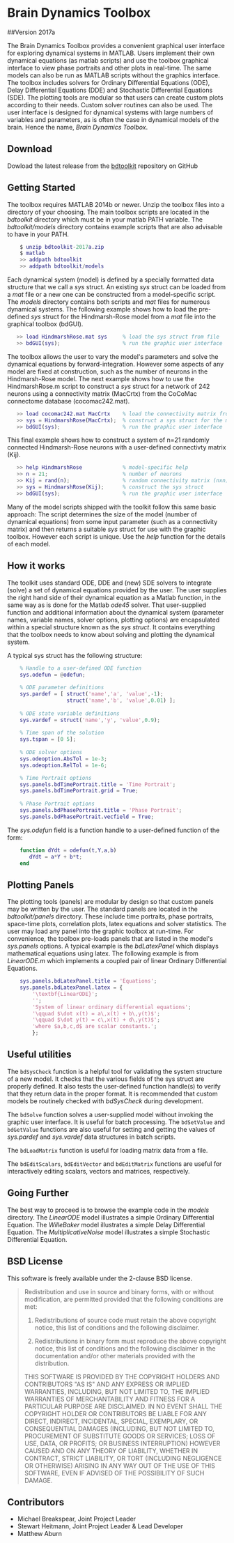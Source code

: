# Brain Dynamics Toolbox

##Version 2017a 

The Brain Dynamics Toolbox provides a convenient graphical user interface for exploring dynamical systems in MATLAB.  Users implement their own dynamical equations (as matlab scripts) and use the toolbox graphical interface to view phase portraits and other plots in real-time. The same models can also be run as MATLAB scripts without the graphics interface. The toolbox includes solvers for Ordinary Differential Equations (ODE), Delay Differential Equations (DDE) and Stochastic Differential Equations (SDE). The plotting tools are modular so that users can create custom plots according to their needs. Custom solver routines can also be used. The user interface is designed for dynamical systems with large numbers of variables and parameters, as is often the case in dynamical models of the brain. Hence the name, *Brain Dynamics Toolbox*.

## Download
Dowload the latest release from the [bdtoolkit](https://github.com/breakspear/bdtoolkit/releases) repository on GitHub

## Getting Started
The toolbox requires MATLAB 2014b or newer. Unzip the toolbox files into a directory of your choosing. The main toolbox scripts are located in the *bdtoolkit* directory which must be in your matlab PATH variable. The *bdtoolkit/models* directory contains example scripts that are also advisable to have in your PATH.

```matlab
    $ unzip bdtoolkit-2017a.zip
    $ matlab
    >> addpath bdtoolkit
    >> addpath bdtoolkit/models
```

Each dynamical system (model) is defined by a specially formatted data structure that we call a *sys* struct. An existing *sys* struct can be loaded from a *mat* file or a new one can be constructed from a model-specific script. The *models* directory contains both scripts and *mat* files for numerous dynamical systems.
The following example shows how to load the pre-defined *sys* struct for the Hindmarsh-Rose model from a *mat* file into the graphical toolbox (bdGUI).

```matlab
   >> load HindmarshRose.mat sys     % load the sys struct from file
   >> bdGUI(sys);                    % run the graphic user interface
```

The toolbox allows the user to vary the model's parameters and solve the dynamical equations by forward-integration. However some aspects of any model are fixed at construction, such as the number of neurons in the Hindmarsh-Rose model.
The next example shows how to use the HindmarshRose.m script to construct a *sys* struct for a network of 242 neurons using a connectivity matrix (MacCrtx) from the CoCoMac connectome database (cocomac242.mat). 

```matlab
   >> load cocomac242.mat MacCrtx    % load the connectivity matrix from file
   >> sys = HindmarshRose(MacCrtx);  % construct a sys struct for the model
   >> bdGUI(sys);                    % run the graphic user interface
```

This final example shows how to construct a system of n=21 randomly connected Hindmarsh-Rose neurons with a user-defined connectivty matrix (Kij). 

```matlab
   >> help HindmarshRose             % model-specific help
   >> n = 21;                        % number of neurons
   >> Kij = rand(n);                 % random connectivity matrix (nxn)
   >> sys = HindmarshRose(Kij);      % construct the sys struct
   >> bdGUI(sys);                    % run the graphic user interface
```
Many of the model scripts shipped with the toolkit follow this same basic approach: The script determines the size of the model (number of dynamical equations) from some input parameter (such as a connectivity matrix) and then returns a suitable *sys* struct for use with the graphic toolbox. However each script is unique. Use the *help* function for the details of each model.

## How it works
The toolkit uses standard ODE, DDE and (new) SDE solvers to integrate (solve) a set of dynamical equations provided by the user. The user supplies the right hand side of their dynamical equation as a Matlab function, in the same way as is done for the Matlab *ode45* solver. That user-supplied function and additional information about the dynamical system (parameter names, variable names, solver options, plotting options) are encapsulated within a special structure known as the *sys struct*. It contains everything that the toolbox needs to know about solving and plotting the dynamical system. 

A typical sys struct has the following structure:

```matlab
    % Handle to a user-defined ODE function
    sys.odefun = @odefun;
    
    % ODE parameter definitions
    sys.pardef = [ struct('name','a', 'value',-1);
                   struct('name','b', 'value',0.01) ];
                   
    % ODE state variable definitions
    sys.vardef = struct('name','y', 'value',0.9);
    
    % Time span of the solution
    sys.tspan = [0 5];
    
    % ODE solver options
    sys.odeoption.AbsTol = 1e-3;
    sys.odeoption.RelTol = 1e-6;

    % Time Portrait options
    sys.panels.bdTimePortrait.title = 'Time Portrait';
    sys.panels.bdTimePortrait.grid = True;
    
    % Phase Portrait options
    sys.panels.bdPhasePortrait.title = 'Phase Portrait';
    sys.panels.bdPhasePortrait.vecfield = True;

```

The *sys.odefun* field is a function handle to a user-defined function of the form:

```matlab
    function dYdt = odefun(t,Y,a,b)  
       dYdt = a*Y + b*t;
    end
```

## Plotting Panels

The plotting tools (panels) are modular by design so that custom panels may be written by the user. The standard panels are located in the *bdtoolkit/panels* directory. These include time portraits, phase portraits, space-time plots, correlation plots, latex equations and solver statistics. The user may load any panel into the graphic toolbox at run-time. For convenience, the toolbox pre-loads panels that are listed in the model's *sys.panels* options. A typical example is the *bdLatexPanel* which displays mathematical equations using latex. The following example is from *LinearODE.m* which implements a coupled pair of linear Ordinary Differential Equations.

```matlab
    sys.panels.bdLatexPanel.title = 'Equations'; 
    sys.panels.bdLatexPanel.latex = { 
        '\textbf{LinearODE}';
        '';
        'System of linear ordinary differential equations';
        '\qquad $\dot x(t) = a\,x(t) + b\,y(t)$';
        '\qquad $\dot y(t) = c\,x(t) + d\,y(t)$';
        'where $a,b,c,d$ are scalar constants.';
        };
```

## Useful utilities
The `bdSysCheck` function is a helpful tool for validating the system structure of a new model. It checks that the various fields of the sys struct are properly defined. It also tests the user-defined function handle(s) to verify that they return data in the proper format. It is recommended that custom models be routinely checked with *bdSysCheck* during development.

The `bdSolve` function solves a user-supplied model without invoking the graphic user interface. It is useful for batch processing. The `bdSetValue` and `bdGetValue` functions are also useful for setting and getting the values of *sys.pardef* and *sys.vardef* data structures in batch scripts.
  
The `bdLoadMatrix` function is useful for loading matrix data from a file.

The `bdEditScalars`, `bdEditVector` and `bdEditMatrix` functions are useful for interactively editing scalars, vectors and matrices, respectively.

## Going Further
The best way to proceed is to browse the example code in the *models* directory. The  *LinearODE* model illustrates a simple Ordinary Differential Equation. The *WilleBaker* model illustrates a simple Delay Differential Equation. The *MultiplicativeNoise* model illustrates a simple Stochastic Differential Equation.

## BSD License
This software is freely available under the 2-clause BSD license.  

> Redistribution and use in source and binary forms, with or without modification, are permitted provided that the following conditions are met:
> 
>1. Redistributions of source code must retain the above copyright notice, this list of conditions and the following disclaimer.
>
>2. Redistributions in binary form must reproduce the above copyright notice, this list of conditions and the following disclaimer in the documentation and/or other materials provided with the distribution.
>
>THIS SOFTWARE IS PROVIDED BY THE COPYRIGHT HOLDERS AND CONTRIBUTORS "AS IS" AND ANY EXPRESS OR IMPLIED WARRANTIES, INCLUDING, BUT NOT LIMITED TO, THE IMPLIED WARRANTIES OF MERCHANTABILITY AND FITNESS FOR A PARTICULAR PURPOSE ARE DISCLAIMED. IN NO EVENT SHALL THE COPYRIGHT HOLDER OR CONTRIBUTORS BE LIABLE FOR ANY DIRECT, INDIRECT, INCIDENTAL, SPECIAL, EXEMPLARY, OR CONSEQUENTIAL DAMAGES (INCLUDING, BUT NOT LIMITED TO, PROCUREMENT OF SUBSTITUTE GOODS OR SERVICES; LOSS OF USE, DATA, OR PROFITS; OR BUSINESS INTERRUPTION) HOWEVER CAUSED AND ON ANY THEORY OF LIABILITY, WHETHER IN CONTRACT, STRICT LIABILITY, OR TORT (INCLUDING NEGLIGENCE OR OTHERWISE) ARISING IN ANY WAY OUT OF THE USE OF THIS SOFTWARE, EVEN IF ADVISED OF THE POSSIBILITY OF SUCH DAMAGE.

## Contributors
* Michael Breakspear, Joint Project Leader 
* Stewart Heitmann, Joint Project Leader & Lead Developer
* Matthew Aburn

